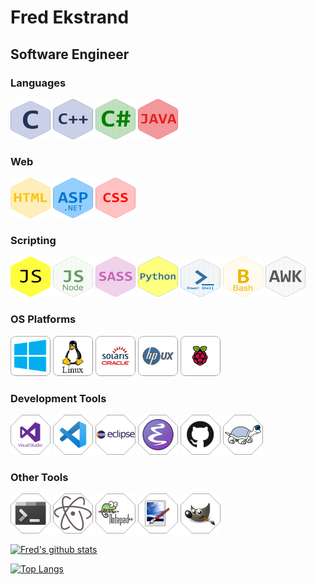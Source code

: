 # Fred Ekstrand
## Software Engineer 

### Languages
![C Languge](https://github.com/FredEkstrand/ImageFiles/blob/master/Code/c-language64.png) ![C++](https://github.com/FredEkstrand/ImageFiles/blob/master/Code/cpp64.png) ![CSharp](https://github.com/FredEkstrand/ImageFiles/blob/master/Code/csharp64.png) ![Java](https://github.com/FredEkstrand/ImageFiles/blob/master/Code/java64.png)

### Web
![HTML](https://github.com/FredEkstrand/ImageFiles/blob/master/Code/html64.png) ![asp](https://github.com/FredEkstrand/ImageFiles/blob/master/Code/aspnet64.png) ![css](https://github.com/FredEkstrand/ImageFiles/blob/master/Code/css64.png) 

### Scripting
![JS](https://github.com/FredEkstrand/ImageFiles/blob/master/Code/javascript64.png) ![JSNode](https://github.com/FredEkstrand/ImageFiles/blob/master/Code/jsnode64.png) ![sass](https://github.com/FredEkstrand/ImageFiles/blob/master/Code/SASS64.png) ![Python](https://github.com/FredEkstrand/ImageFiles/blob/master/Code/python64.png) ![PowerShell](https://github.com/FredEkstrand/ImageFiles/blob/master/Code/powershell64.png) ![Bash](https://github.com/FredEkstrand/ImageFiles/blob/master/Code/bash64.png) ![AWK](https://github.com/FredEkstrand/ImageFiles/blob/master/Code/awk64.png)

### OS Platforms
![Windows](https://github.com/FredEkstrand/ImageFiles/blob/master/Code/WindowsOS64.png) ![Linux](https://github.com/FredEkstrand/ImageFiles/blob/master/Code/LinuxOS64.png) ![Solaris](https://github.com/FredEkstrand/ImageFiles/blob/master/Code/solaris64.png) ![HP-UX](https://github.com/FredEkstrand/ImageFiles/blob/master/Code/hpux64.png) ![Raspberry Pi](https://github.com/FredEkstrand/ImageFiles/blob/master/Code/Raspberry_Pi64.png)

### Development Tools
![Visual Studio](https://github.com/FredEkstrand/ImageFiles/blob/master/Code/VisualStudio64.png) ![Visual Studio Code](https://github.com/FredEkstrand/ImageFiles/blob/master/Code/VisualStudioCode64.png) ![Eclips](https://github.com/FredEkstrand/ImageFiles/blob/master/Code/Eclipse64.png) ![emacs](https://github.com/FredEkstrand/ImageFiles/blob/master/Code/Emacs64.png) ![GitHub](https://github.com/FredEkstrand/ImageFiles/blob/master/Code/GitHub64.png) ![tortoisesvn](https://github.com/FredEkstrand/ImageFiles/blob/master/Code/tortoisesvn64.png) 

### Other Tools
![Terminal](https://github.com/FredEkstrand/ImageFiles/blob/master/Code/Terminal64.png) ![Atom](https://github.com/FredEkstrand/ImageFiles/blob/master/Code/Atom64.png) ![NotePad++](https://github.com/FredEkstrand/ImageFiles/blob/master/Code/Notepad++64.png) ![PaintdotNet](https://github.com/FredEkstrand/ImageFiles/blob/master/Code/PaintNet64.png) ![Gimp](https://github.com/FredEkstrand/ImageFiles/blob/master/Code/gimp64.png)

[![Fred's github stats](https://github-readme-stats.vercel.app/api?username=fredekstrand&show_icons=true)](https://github.com/fredekstrand/github-readme-stats)


[![Top Langs](https://github-readme-stats.vercel.app/api/top-langs/?username=fredekstrand&hide=html)](https://github.com/fredekstrand/github-readme-stats) 
